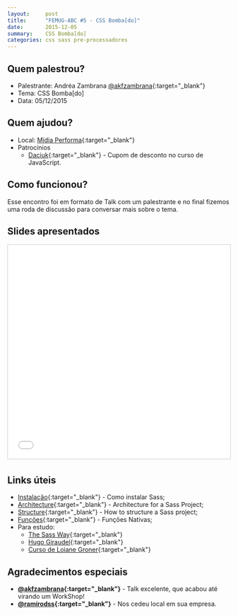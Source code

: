 ```yaml
---
layout:     post
title:      "FEMUG-ABC #5 - CSS Bomba[do]"
date:       2015-12-05
summary:    CSS Bomba[do]
categories: css sass pre-processadores
---
```

## Quem palestrou?
* Palestrante: Andréa Zambrana [@akfzambrana](https://twitter.com/akfzambrana){:target="_blank"}
* Tema: CSS Bomba[do]
* Data: 05/12/2015

## Quem ajudou?
* Local: [Mídia Performa](http://www.midiaperforma.com.br/){:target="_blank"}
* Patrocínios
    * [Daciuk](http://blog.da2k.com.br/cursos/){:target="_blank"} - Cupom de desconto no curso de JavaScript.

## Como funcionou?

Esse encontro foi em formato de Talk com um palestrante e no final fizemos uma roda de discussão para conversar mais sobre o tema.

## Slides apresentados

<iframe src="//www.slideshare.net/slideshow/embed_code/key/hfRCZ1Z8Z0ZO13" width="595" height="485" frameborder="0" marginwidth="0" marginheight="0" scrolling="no" style="border:1px solid #CCC; border-width:1px; margin-bottom:5px; max-width: 100%;" allowfullscreen></iframe>

## Links úteis

* [Instalação](http://sass-lang.com/install){:target="_blank"} - Como instalar Sass;
* [Architecture](http://www.sitepoint.com/architecture-sass-project/){:target="_blank"} - Architecture for a Sass Project;
* [Structure](http://thesassway.com/beginner/how-to-structure-a-sass-project){:target="_blank"} - How to structure a Sass project;
* [Funções](http://sass-lang.com/documentation/file.SASS_REFERENCE.html#functions){:target="_blank"} - Funções Nativas;
* Para estudo:
	* [The Sass Way](http://thesassway.com/){:target="_blank"}
	* [Hugo Giraudel](http://hugogiraudel.com/blog/){:target="_blank"}
	* [Curso de Loiane Groner](https://www.youtube.com/playlist?list=PL3C05B7A66AC502CF){:target="_blank"}

## Agradecimentos especiais

- **[@akfzambrana](https://twitter.com/akfzambrana){:target="_blank"}** - Talk excelente, que acabou até virando um WorkShop!
- **[@ramirodss](https://twitter.com/ramirodss){:target="_blank"}**  - Nos cedeu local em sua empresa.